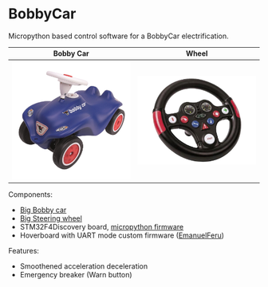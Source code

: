 # BobbyCar

Micropython based control software for a BobbyCar electrification.

| Bobby Car  | Wheel       |
|------------|-------------|
| <img src="doc/img/big_bobbycar.png" width="250"> | <img src="doc/img/big_wheel.png" width="250"> |

Components: 
 - [Big Bobby car](doc/img/big_bobbycar.png)
 - [Big Steering wheel](doc/img/big_wheel.png)
 - STM32F4Discovery board, [micropython firmware](firmware)
 - Hoverboard with UART mode custom firmware ([EmanuelFeru](firmware/hoverboard-firmware-hack-FOC))
 
Features:
  - Smoothened acceleration deceleration
  - Emergency breaker (Warn button)
